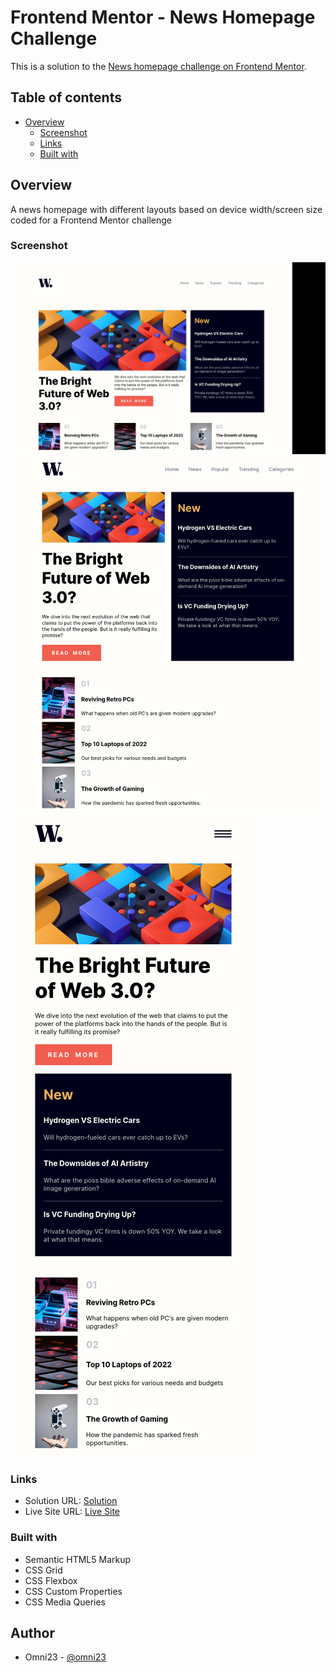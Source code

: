 # Frontend Mentor - News Homepage Challenge

This is a solution to the [News homepage challenge on Frontend Mentor](https://www.frontendmentor.io/challenges/news-homepage-H6SWTa1MFl).

## Table of contents

- [Overview](#overview)
  - [Screenshot](#screenshot)
  - [Links](#links)
  - [Built with](#built-with)

## Overview

A news homepage with different layouts based
on device width/screen size coded for a Frontend Mentor
challenge

### Screenshot

![](./assets/images/screenshot1.png)
![](./assets/images/screenshot2.png)
![](./assets/images/screenshot3.png)

### Links

- Solution URL: [Solution](https://www.frontendmentor.io/solutions/response-news-homepage-using-css-grid-and-flexbox-AMC-q-8h2i)
- Live Site URL: [Live Site](https://holdenr505.github.io/News-homepage-challenge/)

### Built with

- Semantic HTML5 Markup
- CSS Grid
- CSS Flexbox
- CSS Custom Properties
- CSS Media Queries

## Author

- Omni23 - [@omni23](https://www.frontendmentor.io/profile/omni23)
